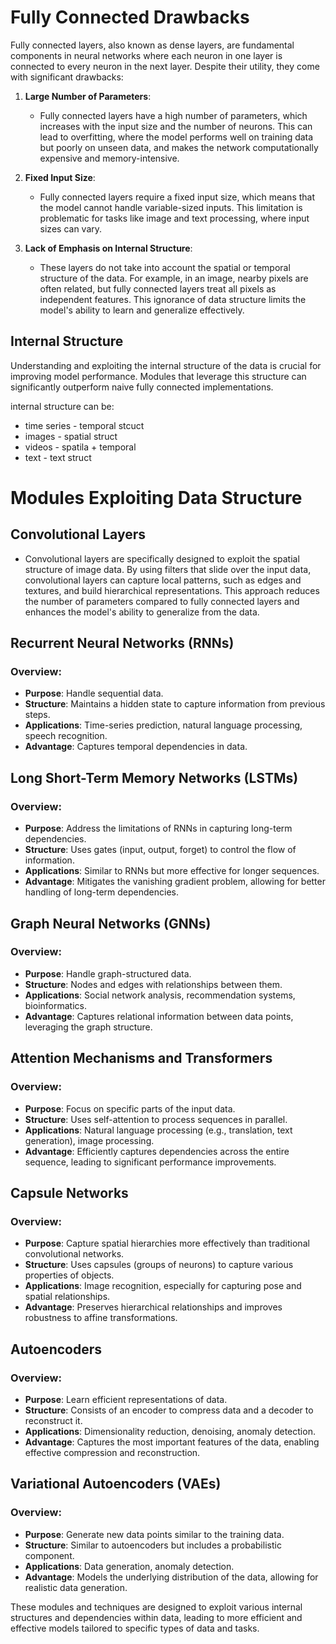 # Fully Connected Drawbacks

Fully connected layers, also known as dense layers, are fundamental components in neural networks where each neuron in one layer is connected to every neuron in the next layer. Despite their utility, they come with significant drawbacks:

1. **Large Number of Parameters**: 
   - Fully connected layers have a high number of parameters, which increases with the input size and the number of neurons. This can lead to overfitting, where the model performs well on training data but poorly on unseen data, and makes the network computationally expensive and memory-intensive.
   
2. **Fixed Input Size**:
   - Fully connected layers require a fixed input size, which means that the model cannot handle variable-sized inputs. This limitation is problematic for tasks like image and text processing, where input sizes can vary.
   
3. **Lack of Emphasis on Internal Structure**:
   - These layers do not take into account the spatial or temporal structure of the data. For example, in an image, nearby pixels are often related, but fully connected layers treat all pixels as independent features. This ignorance of data structure limits the model's ability to learn and generalize effectively.

## Internal Structure

Understanding and exploiting the internal structure of the data is crucial for improving model performance. Modules that leverage this structure can significantly outperform naive fully connected implementations.

internal structure can be:
* time series   - temporal stcuct
* images        - spatial struct
* videos        - spatila + temporal
* text          - text struct

# Modules Exploiting Data Structure

## Convolutional Layers
   - Convolutional layers are specifically designed to exploit the spatial structure of image data. By using filters that slide over the input data, convolutional layers can capture local patterns, such as edges and textures, and build hierarchical representations. This approach reduces the number of parameters compared to fully connected layers and enhances the model's ability to generalize from the data.



## Recurrent Neural Networks (RNNs)

### Overview:
- **Purpose**: Handle sequential data.
- **Structure**: Maintains a hidden state to capture information from previous steps.
- **Applications**: Time-series prediction, natural language processing, speech recognition.
- **Advantage**: Captures temporal dependencies in data.

## Long Short-Term Memory Networks (LSTMs)

### Overview:
- **Purpose**: Address the limitations of RNNs in capturing long-term dependencies.
- **Structure**: Uses gates (input, output, forget) to control the flow of information.
- **Applications**: Similar to RNNs but more effective for longer sequences.
- **Advantage**: Mitigates the vanishing gradient problem, allowing for better handling of long-term dependencies.

## Graph Neural Networks (GNNs)

### Overview:
- **Purpose**: Handle graph-structured data.
- **Structure**: Nodes and edges with relationships between them.
- **Applications**: Social network analysis, recommendation systems, bioinformatics.
- **Advantage**: Captures relational information between data points, leveraging the graph structure.

## Attention Mechanisms and Transformers

### Overview:
- **Purpose**: Focus on specific parts of the input data.
- **Structure**: Uses self-attention to process sequences in parallel.
- **Applications**: Natural language processing (e.g., translation, text generation), image processing.
- **Advantage**: Efficiently captures dependencies across the entire sequence, leading to significant performance improvements.

## Capsule Networks

### Overview:
- **Purpose**: Capture spatial hierarchies more effectively than traditional convolutional networks.
- **Structure**: Uses capsules (groups of neurons) to capture various properties of objects.
- **Applications**: Image recognition, especially for capturing pose and spatial relationships.
- **Advantage**: Preserves hierarchical relationships and improves robustness to affine transformations.

## Autoencoders

### Overview:
- **Purpose**: Learn efficient representations of data.
- **Structure**: Consists of an encoder to compress data and a decoder to reconstruct it.
- **Applications**: Dimensionality reduction, denoising, anomaly detection.
- **Advantage**: Captures the most important features of the data, enabling effective compression and reconstruction.

## Variational Autoencoders (VAEs)

### Overview:
- **Purpose**: Generate new data points similar to the training data.
- **Structure**: Similar to autoencoders but includes a probabilistic component.
- **Applications**: Data generation, anomaly detection.
- **Advantage**: Models the underlying distribution of the data, allowing for realistic data generation.

These modules and techniques are designed to exploit various internal structures and dependencies within data, leading to more efficient and effective models tailored to specific types of data and tasks.